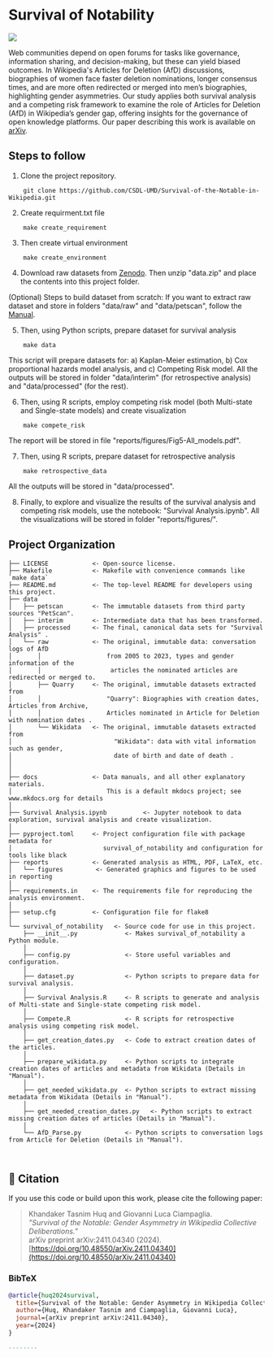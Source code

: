# Survival of Notability

<a target="_blank" href="https://cookiecutter-data-science.drivendata.org/">
    <img src="https://img.shields.io/badge/CCDS-Project%20template-328F97?logo=cookiecutter" />
</a>

Web communities depend on open forums for tasks like governance, information sharing, and decision-making, but these can yield biased outcomes. In Wikipedia's Articles for Deletion (AfD) discussions, biographies of women face faster deletion nominations, longer consensus times, and are more often redirected or merged into men’s biographies, highlighting gender asymmetries. Our study applies both survival analysis and a competing risk framework to examine the role of Articles for Deletion (AfD) in Wikipedia’s gender gap, offering insights for the governance of open knowledge platforms. Our paper describing this work is available on [arXiv](https://doi.org/10.48550/arXiv.2411.04340).

## Steps to follow
1. Clone the project repository.
```
    git clone https://github.com/CSDL-UMD/Survival-of-the-Notable-in-Wikipedia.git
```    

2. Create requirment.txt file
```
    make create_requirement
```
3. Then create virtual environment
```
    make create_environment
```
4. Download raw datasets from [Zenodo](https://zenodo.org/records/15259030). Then unzip "data.zip" and place the contents into this project folder. 

(Optional) Steps to build dataset from scratch:
If you want to extract raw dataset and store in folders "data/raw" and "data/petscan", follow the [Manual](docs/docs/index.md). 
    

5. Then, using Python scripts, prepare dataset for survival analysis 
```
    make data
```
This script will prepare datasets for: a) Kaplan-Meier estimation, b) Cox proportional hazards model analysis, and c) Competing Risk model. All the outputs will be stored in folder "data/interim" (for retrospective analysis) and "data/processed" (for the rest).

6. Then, using R scripts, employ competing risk model (both Multi-state and Single-state models) and create visualization
```
    make compete_risk
```
The report will be stored in file "reports/figures/Fig5-All_models.pdf".

7. Then, using R scripts, prepare dataset for retrospective analysis
```
    make retrospective_data
```
All the outputs will be stored in "data/processed".


8. Finally, to explore and visualize the results of the survival analysis and competing risk models, use the notebook: "Survival Analysis.ipynb". All the visualizations will be stored in folder "reports/figures/".




## Project Organization

```
├── LICENSE            <- Open-source license.
├── Makefile           <- Makefile with convenience commands like `make data`
├── README.md          <- The top-level README for developers using this project.
├── data
│   ├── petscan        <- The immutable datasets from third party sources "PetScan".
│   ├── interim        <- Intermediate data that has been transformed.
│   ├── processed      <- The final, canonical data sets for "Survival Analysis" .
│   └── raw            <- The original, immutable data: conversation logs of AfD
│       │                  from 2005 to 2023, types and gender information of the 
│       │                   articles the nominated articles are redirected or merged to.   
│       ├── Quarry     <- The original, immutable datasets extracted from 
│       │                  "Quarry": Biographies with creation dates, Articles from Archive, 
│       │                  Articles nominated in Article for Deletion with nomination dates .
│       └── Wikidata   <- The original, immutable datasets extracted from 
│                            "Wikidata": data with vital information such as gender, 
│                            date of birth and date of death .
│                 
│
├── docs               <- Data manuals, and all other explanatory materials. 
│                          This is a default mkdocs project; see www.mkdocs.org for details
│
├── Survival Analysis.ipynb          <- Jupyter notebook to data exploration, survival analysis and create visualization.
│
├── pyproject.toml     <- Project configuration file with package metadata for 
│                         survival_of_notability and configuration for tools like black
├── reports            <- Generated analysis as HTML, PDF, LaTeX, etc.
│   └── figures         <- Generated graphics and figures to be used in reporting
│
├── requirements.in    <- The requirements file for reproducing the analysis environment.
│
├── setup.cfg          <- Configuration file for flake8
│
└── survival_of_notability   <- Source code for use in this project.
    ├── __init__.py             <- Makes survival_of_notability a Python module.
    │
    ├── config.py               <- Store useful variables and configuration.
    │
    ├── dataset.py              <- Python scripts to prepare data for survival analysis.
    │
    ├── Survival Analysis.R     <- R scripts to generate and analysis of Multi-state and Single-state competing risk model.
    │
    ├── Compete.R               <- R scripts for retrospective analysis using competing risk model. 
    │
    ├── get_creation_dates.py   <- Code to extract creation dates of the articles. 
    │
    ├── prepare_wikidata.py     <- Python scripts to integrate creation dates of articles and metadata from Wikidata (Details in "Manual"). 
    │
    ├── get_needed_wikidata.py  <- Python scripts to extract missing metadata from Wikidata (Details in "Manual"). 
    │
    ├── get_needed_creation_dates.py   <- Python scripts to extract missing creation dates of articles (Details in "Manual"). 
    │
    └── AfD_Parse.py            <- Python scripts to conversation logs from Article for Deletion (Details in "Manual").
    
    
```


## 📄 Citation

If you use this code or build upon this work, please cite the following paper:

> Khandaker Tasnim Huq and Giovanni Luca Ciampaglia.  
> *"Survival of the Notable: Gender Asymmetry in Wikipedia Collective Deliberations."*  
> arXiv preprint arXiv:2411.04340 (2024).
> [https://doi.org/10.48550/arXiv.2411.04340](https://doi.org/10.48550/arXiv.2411.04340)

### BibTeX
```bibtex
@article{huq2024survival,
  title={Survival of the Notable: Gender Asymmetry in Wikipedia Collective Deliberations},
  author={Huq, Khandaker Tasnim and Ciampaglia, Giovanni Luca},
  journal={arXiv preprint arXiv:2411.04340},
  year={2024}
}

--------



